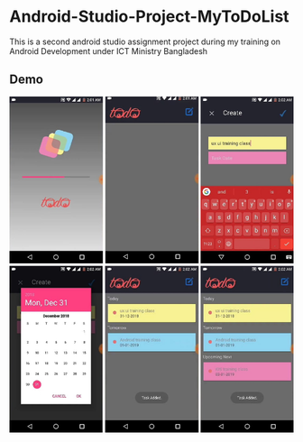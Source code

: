 # Android-Studio-Project-MyToDoList
This is a second android studio assignment project during my training on Android Development under ICT Ministry Bangladesh

## Demo
<p align="center">
  <img src="screenshots/Screenshot.jpg"><br/>
</p>
